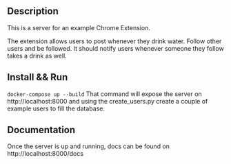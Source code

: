 ## Description
This is a server for an example Chrome Extension.

The extension allows users to post whenever they drink water. Follow other users and be followed. It should notify users whenever someone they follow takes a drink as well.

## Install && Run
`docker-compose up --build`
That command will expose the server on http://localhost:8000 and using the create_users.py create a couple of example users
to fill the database.

## Documentation
Once the server is up and running, docs can be found on http://localhost:8000/docs